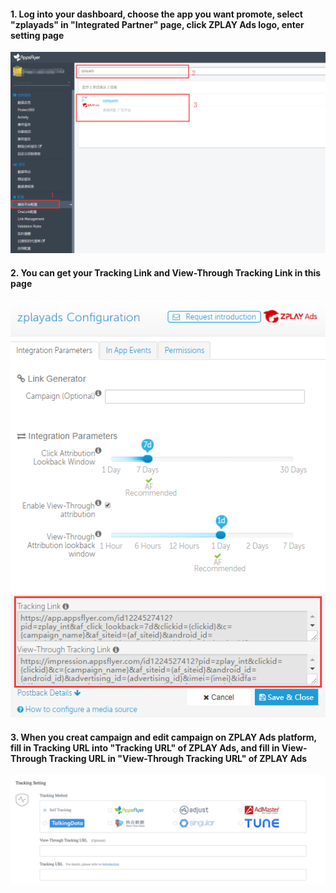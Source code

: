#### 1. Log into your dashboard, choose the app you want promote, select "zplayads" in "Integrated Partner" page, click ZPLAY Ads logo, enter setting page

![image](imgs/004af1.png)

#### 2. You can get your Tracking Link and View-Through Tracking Link in this page
![image](imgs/004af2.png)

#### 3.	When you creat campaign and edit campaign on ZPLAY Ads platform, fill in Tracking URL into "Tracking URL" of ZPLAY Ads, and fill in View-Through Tracking URL in "View-Through Tracking URL" of ZPLAY Ads
![image](imgs/enzplay.png)
